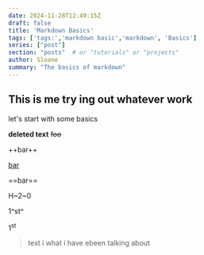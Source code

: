 ```yaml
---
date: 2024-11-28T12:49:15Z
draft: false
title: 'Markdown Basics'
tags: ['tags:','markdown basic','markdown', 'Basics']
series: ["post"]
section: "posts"  # or "tutorials" or "projects"
author: Sloane
summary: "The basics of markdown"
---
```


## This is me try ing out whatever work

let's start with some basics

**deleted text**
~~foo~~

++bar++

<ins>bar</ins>

==bar==

H~2~0

1^st^

1<sup>st</sup>

> test i what i have ebeen talking about
